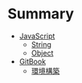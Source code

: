 # Summary

- [JavaScript]()
  - [String](src/javascript/string/main.md)
  - [Object](src/javascript/object/main.md)
- [GitBook]()
  - [環境構築](README.md)

<!-- [](
- [TypeScript](src/typescript/typescript.md)
- [HTML](src/html/html.md)
- [CSS](src/css/css.md)
- [Angular](src/angular/angular.md)
- [NestJS](src/nestjs/nestjs.md)
- [MySQL](src/mysql/mysql.md)
- [NoSQL](src/nosql/nosql.md) 
) -->
